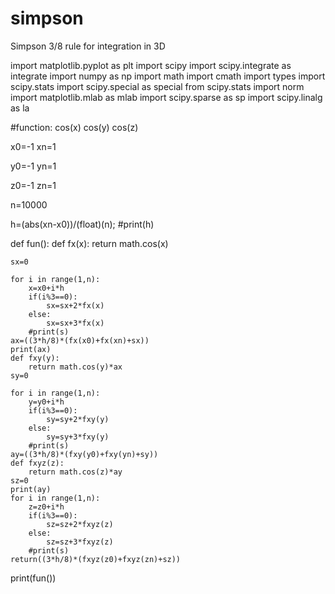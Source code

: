# simpson
Simpson 3/8 rule for integration in 3D

import matplotlib.pyplot as plt
import scipy
import scipy.integrate as integrate
import numpy as np
import math
import cmath 
import types
import scipy.stats
import scipy.special as special
from scipy.stats import norm
import matplotlib.mlab as mlab
import scipy.sparse as sp
import scipy.linalg as la

#function: cos(x) cos(y) cos(z)

x0=-1
xn=1

y0=-1
yn=1

z0=-1
zn=1

n=10000

h=(abs(xn-x0))/(float)(n);
#print(h)


def fun():
	def fx(x):
		return math.cos(x)

	sx=0

	for i in range(1,n):
		x=x0+i*h
		if(i%3==0):
			sx=sx+2*fx(x)
		else:
			sx=sx+3*fx(x)
		#print(s)
	ax=((3*h/8)*(fx(x0)+fx(xn)+sx))
	print(ax)
	def fxy(y):
		return math.cos(y)*ax
	sy=0

	for i in range(1,n):
		y=y0+i*h
		if(i%3==0):
			sy=sy+2*fxy(y)
		else:
			sy=sy+3*fxy(y)
		#print(s)
	ay=((3*h/8)*(fxy(y0)+fxy(yn)+sy))
	def fxyz(z):
		return math.cos(z)*ay
	sz=0
	print(ay)
	for i in range(1,n):
		z=z0+i*h
		if(i%3==0):
			sz=sz+2*fxyz(z)
		else:
			sz=sz+3*fxyz(z)
		#print(s)
	return((3*h/8)*(fxyz(z0)+fxyz(zn)+sz))

print(fun())
